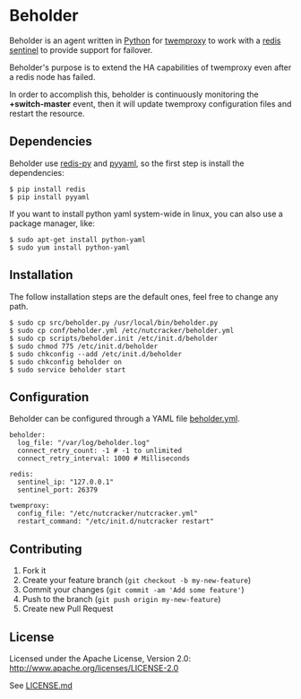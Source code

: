 # Beholder

Beholder is an agent written in [Python](https://www.python.org/) for [twemproxy](https://github.com/twitter/twemproxy) to work with a  [redis sentinel](http://redis.io/topics/sentinel) to provide support for failover.

Beholder's purpose is to extend the HA capabilities of twemproxy even after a redis node has failed.

In order to accomplish this, beholder is continuously monitoring the **+switch-master** event, then it will update twemproxy configuration files and restart the resource.

## Dependencies

Beholder use [redis-py](https://github.com/andymccurdy/redis-py) and [pyyaml](http://pyyaml.org/), so the first step is install the dependencies:

    $ pip install redis
	$ pip install pyyaml
	
If you want to install python yaml system-wide in linux, you can also use a package manager, like:

	$ sudo apt-get install python-yaml
	$ sudo yum install python-yaml
	
## Installation

The follow installation steps are the default ones, feel free to change any path.

	$ sudo cp src/beholder.py /usr/local/bin/beholder.py
	$ sudo cp conf/beholder.yml /etc/nutcracker/beholder.yml
	$ sudo cp scripts/beholder.init /etc/init.d/beholder
	$ sudo chmod 775 /etc/init.d/beholder
	$ sudo chkconfig --add /etc/init.d/beholder
	$ sudo chkconfig beholder on
	$ sudo service beholder start

## Configuration

Beholder can be configured through a YAML file [beholder.yml](config/beholder.yml).

    beholder:
      log_file: "/var/log/beholder.log"
      connect_retry_count: -1 # -1 to unlimited
      connect_retry_interval: 1000 # Milliseconds

    redis:
      sentinel_ip: "127.0.0.1"
      sentinel_port: 26379

    twemproxy:
      config_file: "/etc/nutcracker/nutcracker.yml"
      restart_command: "/etc/init.d/nutcracker restart"
	  
## Contributing

1. Fork it
2. Create your feature branch (`git checkout -b my-new-feature`)
3. Commit your changes (`git commit -am 'Add some feature'`)
4. Push to the branch (`git push origin my-new-feature`)
5. Create new Pull Request	  
	  
## License

Licensed under the Apache License, Version 2.0: http://www.apache.org/licenses/LICENSE-2.0

See [LICENSE.md](LICENSE)
